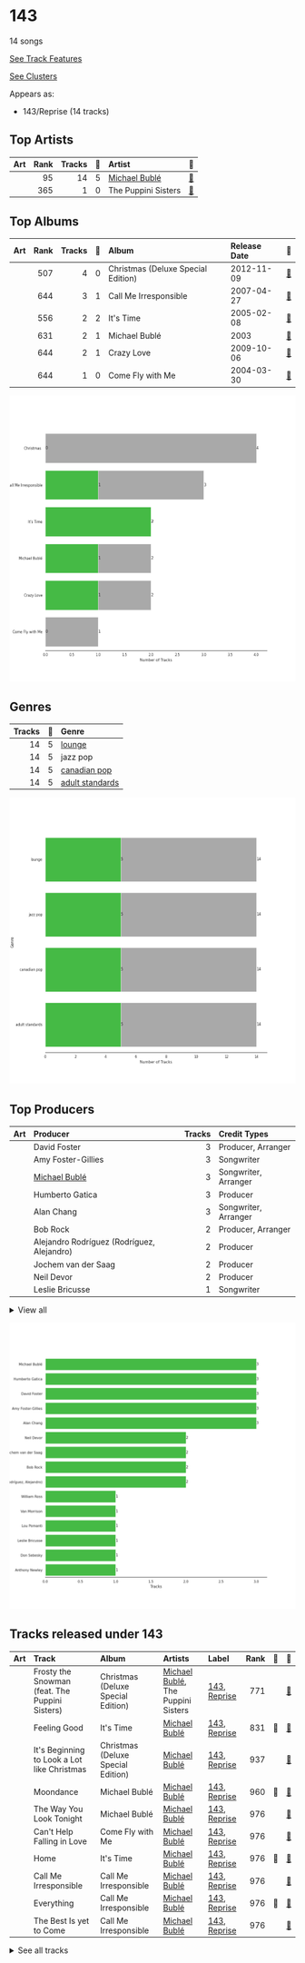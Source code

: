 # 143

14 songs

[See Track Features](audio_features.md)

[See Clusters](clusters/overview.md)

Appears as:
- 143/Reprise (14 tracks)

## Top Artists

| Art | Rank | Tracks | 💚 | Artist | 🔗 |
|:---|---:|---:|---:|:---|:---|
| <img src="https://i.scdn.co/image/ab6761610000e5ebecf79fd5be85dabb0f489107" alt="" width="50" /> | 95 | 14 | 5 | [Michael Bublé](../../artists/michael_bublé/overview.md) | [🔗](https://open.spotify.com/artist/1GxkXlMwML1oSg5eLPiAz3) |
| <img src="https://i.scdn.co/image/ab6761610000e5eb05230e15dc5082f9751c1523" alt="" width="50" /> | 365 | 1 | 0 | The Puppini Sisters | [🔗](https://open.spotify.com/artist/1svaANJTE5KrG16fTGDqOs) |



## Top Albums

| Art | Rank | Tracks | 💚 | Album | Release Date | 🔗 |
|:---|---:|---:|---:|:---|:---|:---|
| <img src="https://i.scdn.co/image/ab67616d0000b273119e4094f07a8123b471ac1d" alt="" width="50" /> | 507 | 4 | 0 | Christmas (Deluxe Special Edition) | 2012-11-09 | [🔗](https://open.spotify.com/album/7uVimUILdzSZG4KKKWToq0) |
| <img src="https://i.scdn.co/image/ab67616d0000b2732ceedc8c879a1f6784fbeef5" alt="" width="50" /> | 644 | 3 | 1 | Call Me Irresponsible | 2007-04-27 | [🔗](https://open.spotify.com/album/3h4pyWRJIB9ZyRKXChbX22) |
| <img src="https://i.scdn.co/image/ab67616d0000b273030f9cd9be82fcec657f545b" alt="" width="50" /> | 556 | 2 | 2 | It's Time | 2005-02-08 | [🔗](https://open.spotify.com/album/457fktVFXVwjQTl9wOLlfg) |
| <img src="https://i.scdn.co/image/ab67616d0000b273b732a522a686bb304a5d3fdf" alt="" width="50" /> | 631 | 2 | 1 | Michael Bublé | 2003 | [🔗](https://open.spotify.com/album/3rpSksJSFdNFqk5vne8at2) |
| <img src="https://i.scdn.co/image/ab67616d0000b273f0cc194252888c6658c706ab" alt="" width="50" /> | 644 | 2 | 1 | Crazy Love | 2009-10-06 | [🔗](https://open.spotify.com/album/3MXDonOIzrIrCh0HvlACyj) |
| <img src="https://i.scdn.co/image/ab67616d0000b27311ee8f400df1c708db8fa471" alt="" width="50" /> | 644 | 1 | 0 | Come Fly with Me | 2004-03-30 | [🔗](https://open.spotify.com/album/0UhvDeKmtgegXeELEVgGRh) |

![Bar chart of top 6 albums](../../images/labels/143/albums.png)

## Genres

| Tracks | 💚 | Genre |
|---:|---:|:---|
| 14 | 5 | [lounge](../../genres/lounge/overview.md) |
| 14 | 5 | jazz pop |
| 14 | 5 | [canadian pop](../../genres/canadian_pop/overview.md) |
| 14 | 5 | [adult standards](../../genres/adult_standards/overview.md) |

![Bar chart of top 4 genres](../../images/labels/143/genres.png)

## Top Producers

| Art | Producer | Tracks | Credit Types |
|:---|:---|---:|:---|
| | David Foster | 3 | Producer, Arranger |
| | Amy Foster-Gillies | 3 | Songwriter |
| <img src="https://i.scdn.co/image/ab6761610000e5ebecf79fd5be85dabb0f489107" alt="" width="50" /> | [Michael Bublé](../../artists/michael_bublé/overview.md) | 3 | Songwriter, Arranger |
| | Humberto Gatica | 3 | Producer |
| | Alan Chang | 3 | Songwriter, Arranger |
| | Bob Rock | 2 | Producer, Arranger |
| | Alejandro Rodríguez (Rodríguez, Alejandro) | 2 | Producer |
| | Jochem van der Saag | 2 | Producer |
| | Neil Devor | 2 | Producer |
| | Leslie Bricusse | 1 | Songwriter |


<details>
<summary>View all</summary>

| Art | Producer | Tracks | Credit Types |
|:---|:---|---:|:---|
| | Don Sebesky | 1 | Arranger |
| | William Ross | 1 | Arranger |
| | Lou Pomanti | 1 | Arranger |
| | Anthony Newley | 1 | Songwriter |
| <img src="https://i.scdn.co/image/ab6761610000e5eb5885f6c2d3ecf8e08bdfa472" alt="" width="50" /> | Van Morrison | 1 | Lyricist, Songwriter |

</details>


![Bar chart of top 15 producers](../../images/labels/143/producers.png)
## Tracks released under 143

| Art | Track | Album | Artists | Label | Rank | 💚 | 🔗 |
|:---|:---|:---|:---|:---|---:|:---|:---|
| <img src="https://i.scdn.co/image/ab67616d0000b273119e4094f07a8123b471ac1d" alt="" width="50" /> | Frosty the Snowman (feat. The Puppini Sisters) | Christmas (Deluxe Special Edition) | [Michael Bublé](../../artists/michael_bublé/overview.md), The Puppini Sisters | [143](.), [Reprise](../reprise) | 771 | | [🔗](https://open.spotify.com/track/27TJMHguLnuW3y2UPqXeC2) |
| <img src="https://i.scdn.co/image/ab67616d0000b273030f9cd9be82fcec657f545b" alt="" width="50" /> | Feeling Good | It's Time | [Michael Bublé](../../artists/michael_bublé/overview.md) | [143](.), [Reprise](../reprise) | 831 | 💚 | [🔗](https://open.spotify.com/track/72PwtNhRrZXNnYeRg5xQ46) |
| <img src="https://i.scdn.co/image/ab67616d0000b273119e4094f07a8123b471ac1d" alt="" width="50" /> | It's Beginning to Look a Lot like Christmas | Christmas (Deluxe Special Edition) | [Michael Bublé](../../artists/michael_bublé/overview.md) | [143](.), [Reprise](../reprise) | 937 | | [🔗](https://open.spotify.com/track/5a1iz510sv2W9Dt1MvFd5R) |
| <img src="https://i.scdn.co/image/ab67616d0000b273b732a522a686bb304a5d3fdf" alt="" width="50" /> | Moondance | Michael Bublé | [Michael Bublé](../../artists/michael_bublé/overview.md) | [143](.), [Reprise](../reprise) | 960 | 💚 | [🔗](https://open.spotify.com/track/25Yzff59UGjz7wNWmjM39h) |
| <img src="https://i.scdn.co/image/ab67616d0000b273b732a522a686bb304a5d3fdf" alt="" width="50" /> | The Way You Look Tonight | Michael Bublé | [Michael Bublé](../../artists/michael_bublé/overview.md) | [143](.), [Reprise](../reprise) | 976 | | [🔗](https://open.spotify.com/track/4YGlRLe6TeBRiXFByBqldf) |
| <img src="https://i.scdn.co/image/ab67616d0000b27311ee8f400df1c708db8fa471" alt="" width="50" /> | Can't Help Falling in Love | Come Fly with Me | [Michael Bublé](../../artists/michael_bublé/overview.md) | [143](.), [Reprise](../reprise) | 976 | | [🔗](https://open.spotify.com/track/7igk58Vs9uM2B0aaTUwv6F) |
| <img src="https://i.scdn.co/image/ab67616d0000b273030f9cd9be82fcec657f545b" alt="" width="50" /> | Home | It's Time | [Michael Bublé](../../artists/michael_bublé/overview.md) | [143](.), [Reprise](../reprise) | 976 | 💚 | [🔗](https://open.spotify.com/track/3ISaSNZCxIzTGwQuBq6Xrr) |
| <img src="https://i.scdn.co/image/ab67616d0000b2732ceedc8c879a1f6784fbeef5" alt="" width="50" /> | Call Me Irresponsible | Call Me Irresponsible | [Michael Bublé](../../artists/michael_bublé/overview.md) | [143](.), [Reprise](../reprise) | 976 | | [🔗](https://open.spotify.com/track/25RxZw46RfYpVWMIrIeZDS) |
| <img src="https://i.scdn.co/image/ab67616d0000b2732ceedc8c879a1f6784fbeef5" alt="" width="50" /> | Everything | Call Me Irresponsible | [Michael Bublé](../../artists/michael_bublé/overview.md) | [143](.), [Reprise](../reprise) | 976 | 💚 | [🔗](https://open.spotify.com/track/4T6HLdP6OcAtqC6tGnQelG) |
| <img src="https://i.scdn.co/image/ab67616d0000b2732ceedc8c879a1f6784fbeef5" alt="" width="50" /> | The Best Is yet to Come | Call Me Irresponsible | [Michael Bublé](../../artists/michael_bublé/overview.md) | [143](.), [Reprise](../reprise) | 976 | | [🔗](https://open.spotify.com/track/56t3m0lqE6zU1EfgFOPqst) |


<details>
<summary>See all tracks</summary>

| Art | Track | Album | Artists | Label | Rank | 💚 | 🔗 |
|:---|:---|:---|:---|:---|---:|:---|:---|
| <img src="https://i.scdn.co/image/ab67616d0000b273f0cc194252888c6658c706ab" alt="" width="50" /> | Cry Me a River | Crazy Love | [Michael Bublé](../../artists/michael_bublé/overview.md) | [143](.), [Reprise](../reprise) | 976 | | [🔗](https://open.spotify.com/track/5i04Jy87RLxoZszJqY3QAN) |
| <img src="https://i.scdn.co/image/ab67616d0000b273f0cc194252888c6658c706ab" alt="" width="50" /> | Haven't Met You Yet | Crazy Love | [Michael Bublé](../../artists/michael_bublé/overview.md) | [143](.), [Reprise](../reprise) | 976 | 💚 | [🔗](https://open.spotify.com/track/4fIWvT19w9PR0VVBuPYpWA) |
| <img src="https://i.scdn.co/image/ab67616d0000b273119e4094f07a8123b471ac1d" alt="" width="50" /> | Santa Baby | Christmas (Deluxe Special Edition) | [Michael Bublé](../../artists/michael_bublé/overview.md) | [143](.), [Reprise](../reprise) | 976 | | [🔗](https://open.spotify.com/track/3m2gfwcxl77ojJTWH3wZkb) |
| <img src="https://i.scdn.co/image/ab67616d0000b273119e4094f07a8123b471ac1d" alt="" width="50" /> | The Christmas Song | Christmas (Deluxe Special Edition) | [Michael Bublé](../../artists/michael_bublé/overview.md) | [143](.), [Reprise](../reprise) | 976 | | [🔗](https://open.spotify.com/track/4SWAozNLRfZXF25ghKqm2q) |

</details>


